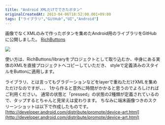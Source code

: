 ```yaml
---
title: "Android XMLだけでできたボタン"
originalCreatedAt: 2013-04-06T18:52:00.001+09:00
tags: ["ライブラリ","GitHub","UI","Android"]
---
```

画像でなくXMLのみで作ったボタンを集めたAndroid用のライブラリをGitHubに公開しました。
[RichButtons](https://github.com/ksoichiro/RichButtons)
<!--more-->
[![](http://1.bp.blogspot.com/-kebolHwcePo/UV_ueKJghSI/AAAAAAAAK-A/RcvkQbLnkak/s320/RichButtons_screenshot_scaled.png)](http://1.bp.blogspot.com/-kebolHwcePo/UV_ueKJghSI/AAAAAAAAK-A/RcvkQbLnkak/s1600/RichButtons_screenshot_scaled.png)

使い方は、RichButtons/libraryをプロジェクトとして取り込むか、中身にある実体のXMLを直接プロジェクトへコピーしていただき、 styleで定義済みのスタイルをButtonに適用します。

ライブラリ、とは言ってもグラデーションなどをlayerで重ねただけXMLを集めただけなのですが、、、 1から作ると意外に時間がかかると思うのでよろしければご利用ください。
通常の状態と「pressed」の状態の2種類が定義されているので、タップするとちゃんと見栄えは変わります。
ちなみに端末画像つきのスクリーンショットは以下で作成したものです。
[http://developer.android.com/distribute/promote/device-art.html](http://developer.android.com/distribute/promote/device-art.html)
